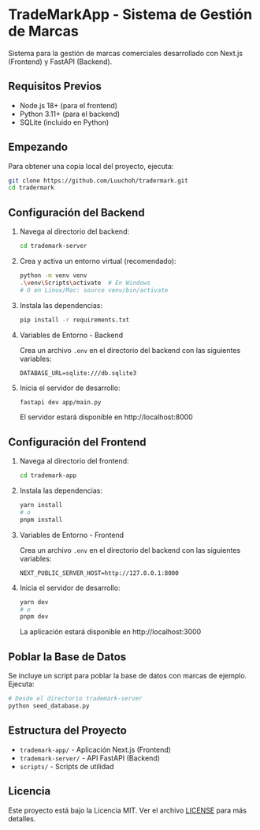 # TradeMarkApp - Sistema de Gestión de Marcas

Sistema para la gestión de marcas comerciales desarrollado con Next.js (Frontend) y FastAPI (Backend).


## Requisitos Previos

- Node.js 18+ (para el frontend)
- Python 3.11+ (para el backend)
- SQLite (incluido en Python)

## Empezando

Para obtener una copia local del proyecto, ejecuta:

```bash
git clone https://github.com/Luuchoh/tradermark.git
cd tradermark
```

## Configuración del Backend

1. Navega al directorio del backend:
   ```bash
   cd trademark-server
   ```

2. Crea y activa un entorno virtual (recomendado):
   ```bash
   python -m venv venv
   .\venv\Scripts\activate  # En Windows
   # O en Linux/Mac: source venv/bin/activate
   ```

3. Instala las dependencias:
   ```bash
   pip install -r requirements.txt
   ```

4. Variables de Entorno - Backend

   Crea un archivo `.env` en el directorio del backend con las siguientes variables:

   ```
   DATABASE_URL=sqlite:///db.sqlite3
   ```  

5. Inicia el servidor de desarrollo:
   ```bash
   fastapi dev app/main.py
   ```
   El servidor estará disponible en http://localhost:8000

## Configuración del Frontend

1. Navega al directorio del frontend:
   ```bash
   cd trademark-app
   ```

2. Instala las dependencias:
   ```bash
   yarn install
   # o
   pnpm install
   ```

3. Variables de Entorno - Frontend

   Crea un archivo `.env` en el directorio del backend con las siguientes variables:

   ```
   NEXT_PUBLIC_SERVER_HOST=http://127.0.0.1:8000
   ```

4. Inicia el servidor de desarrollo:
   ```bash
   yarn dev
   # o
   pnpm dev
   ```
   La aplicación estará disponible en http://localhost:3000


## Poblar la Base de Datos

Se incluye un script para poblar la base de datos con marcas de ejemplo. Ejecuta:

```bash
# Desde el directorio trademark-server
python seed_database.py
```

## Estructura del Proyecto

- `trademark-app/` - Aplicación Next.js (Frontend)
- `trademark-server/` - API FastAPI (Backend)
- `scripts/` - Scripts de utilidad


## Licencia

Este proyecto está bajo la Licencia MIT. Ver el archivo [LICENSE](LICENSE) para más detalles.
